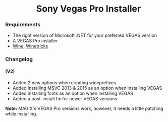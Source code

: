 <div id="user-content-toc">
  <ul align="center">
    <summary> 
      <h1>Sony Vegas Pro Installer</h1>
    </summary>
  </ul>
</div>

### Requirements

- The right version of Microsoft .NET for your preferred VEGAS version
- A VEGAS Pro installer
- [Wine](https://www.winehq.org/), [Winetricks](https://github.com/Winetricks/winetricks)

### Changelog
#### (V2)
- Added 2 new options when creating wineprefixes
- Added installing MSVC 2013 & 2015 as an option when installing VEGAS
- Added installing fonts as an option when installing VEGAS
- Added a post-install fix for newer VEGAS versions

**Note:** MAGIX's VEGAS Pro versions work, however, it needs a little patching while installing.

